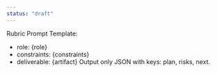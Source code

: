 ```yaml
---
status: "draft"
---
```


Rubric Prompt Template:
- role: {role}
- constraints: {constraints}
- deliverable: {artifact}
Output only JSON with keys: plan, risks, next.
